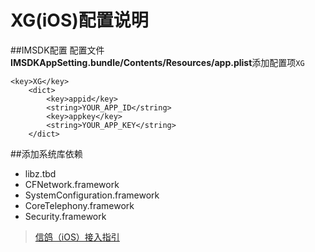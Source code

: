 # XG(iOS)配置说明

##IMSDK配置
配置文件**IMSDKAppSetting.bundle/Contents/Resources/app.plist**添加配置项`XG`

```
<key>XG</key>
	<dict>
		<key>appid</key>
		<string>YOUR_APP_ID</string>
		<key>appkey</key>
		<string>YOUR_APP_KEY</string>
	</dict>
```

##添加系统库依赖

+ libz.tbd
+ CFNetwork.framework
+ SystemConfiguration.framework
+ CoreTelephony.framework
+ Security.framework

> [信鸽（iOS）接入指引](http://developer.qq.com/wiki/xg/信鸽基础介绍/信鸽基础介绍.html)



